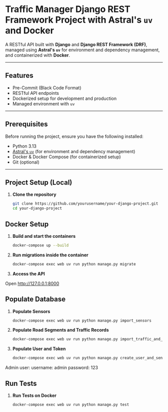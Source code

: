 # Traffic Manager Django REST Framework Project with Astral's `uv` and Docker

A RESTful API built with **Django** and **Django REST Framework (DRF)**, managed using **Astral's `uv`** for environment
and dependency management, and containerized with **Docker**.

---

## Features

- Pre-Commit (Black Code Format)
- RESTful API endpoints
- Dockerized setup for development and production
- Managed environment with `uv`

---

## Prerequisites

Before running the project, ensure you have the following installed:

- Python 3.13
- [Astral's `uv`](https://docs.astral.sh/uv/) (for environment and dependency management)
- Docker & Docker Compose (for containerized setup)
- Git (optional)

---

## Project Setup (Local)

1. **Clone the repository**

   ```bash
   git clone https://github.com/yourusername/your-django-project.git
   cd your-django-project

## Docker Setup

1. **Build and start the containers**

    ```bash
    docker-compose up --build

2. **Run migrations inside the container**
     ```bash
     docker-compose exec web uv run python manage.py migrate

3. **Access the API**

Open http://127.0.0.1:8000

## Populate Database

1. **Populate Sensors**
    ```bash
   docker-compose exec web uv run python manage.py import_sensors

2. **Populate Road Segments and Traffic Records**
    ```bash
   docker-compose exec web uv run python manage.py import_traffic_and_routes
3. **Populate User and Token**
    ```bash
   docker-compose exec web uv run python manage.py create_user_and_sensor_token

Admin user:
username: admin
password: 123

## Run Tests

1. **Run Tests on Docker**
    ```bash 
    docker-compose exec web uv run python manage.py test

